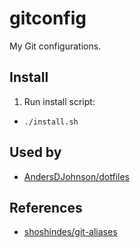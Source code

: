 # gitconfig
My Git configurations.

## Install

1. Run install script:
  * `./install.sh`

## Used by
* [AndersDJohnson/dotfiles](https://github.com/AndersDJohnson/dotfiles)

## References
* [shoshindes/git-aliases](https://github.com/shoshindes/git-aliases)
